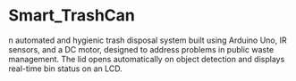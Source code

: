 # Smart_TrashCan
n automated and hygienic trash disposal system built using Arduino Uno, IR sensors, and a DC motor, designed to address problems in public waste management. The lid opens automatically on object detection and displays real-time bin status on an LCD.
